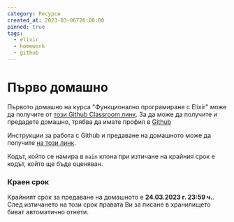 ```yaml
---
category: Ресурси
created_at: 2023-03-06T20:00:00
pinned: true
tags:
  - elixir
  - homework
  - github
---
```


# Първо домашно

Първото домашно на курса "Функционално програмиране с Elixir" може да получите от [този Github Classroom линк](https://classroom.github.com/a/UjvRT554).
За да може да получите и предадете домашно, трябва да имате профил в [Github](https://github.com)

Инструкции за работа с Github и предаване на домашното може да получите [на този линк](https://elixir-lang.bg/materials/posts/how_to_git).

Кодът, който се намира в `main` клона при изтичане на крайния срок е кодът, който ще бъде оценяван.

### Краен срок

Крайният срок за предаване на домашното е **24.03.2023 г. 23:59 ч.**. След изтичането на този срок правата Ви за писане в хранилището биват автоматично отнети.